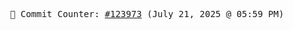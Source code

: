 <p align="center">
    <samp>
        📮 Commit Counter: <a href="https://github.com/Javascript-void0/Javascript-void0/commits/main">#123973</a> (July 21, 2025 @ 05:59 PM)
    </samp>
</p>
